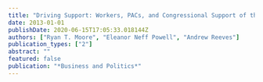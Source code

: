 ```yaml
---
title: "Driving Support: Workers, PACs, and Congressional Support of the Auto Industry"
date: 2013-01-01
publishDate: 2020-06-15T17:05:33.018144Z
authors: ["Ryan T. Moore", "Eleanor Neff Powell", "Andrew Reeves"]
publication_types: ["2"]
abstract: ""
featured: false
publication: "*Business and Politics*"
---
```


